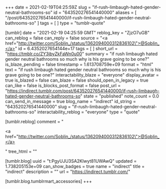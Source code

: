 +++
date = 2021-02-19T04:25:59Z
slug = "if-rush-limbaugh-hated-gender-neutral-bathrooms-so"
id = "643520276541440000"
aliases = [ "/post/643520276541440000/if-rush-limbaugh-hated-gender-neutral-bathrooms-so" ]
tags = [ ]
type = "tumblr-quote"

[tumblr]
date = "2021-02-19 04:25:59 GMT"
reblog_key = "ZjzO7uGB"
can_reblog = false
can_reply = false
source = "<a href=\"http://twitter.com/Soblin_/status/1362094000312836102\">@Soblin_</a>"
id = 6.4352027654144e+17
tags = [ ]
short_url = "https://tmblr.co/ZY3jbyZkFaWn0u00"
summary = "if rush limbaugh hated gender neutral bathrooms so much why is his grave going to be one?"
is_blaze_pending = false
timestamp = 1.613708759e+09
format = "html"
text = "if rush limbaugh hated gender neutral bathrooms so much why is his grave going to be one?"
interactability_blaze = "everyone"
display_avatar = true
is_blazed = false
can_blaze = false
should_open_in_legacy = true
can_like = false
is_blocks_post_format = false
post_url = "https://indirect.tumblr.com/post/643520276541440000/if-rush-limbaugh-hated-gender-neutral-bathrooms-so"
state = "published"
note_count = 0.0
can_send_in_message = true
blog_name = "indirect"
id_string = "643520276541440000"
slug = "if-rush-limbaugh-hated-gender-neutral-bathrooms-so"
interactability_reblog = "everyone"
type = "quote"

[tumblr.reblog]
comment = "<p><a href=\"http://twitter.com/Soblin_/status/1362094000312836102\">@Soblin_</a></p>"
tree_html = ""

[tumblr.blog]
uuid = "t:PgyUJU3SA2Klwyt81UWAwQ"
updated = 1.738205153e+09
can_show_badges = true
name = "indirect"
title = "indirect"
description = ""
url = "https://indirect.tumblr.com/"

[tumblr.blog.tumblrmart_accessories]
+++
